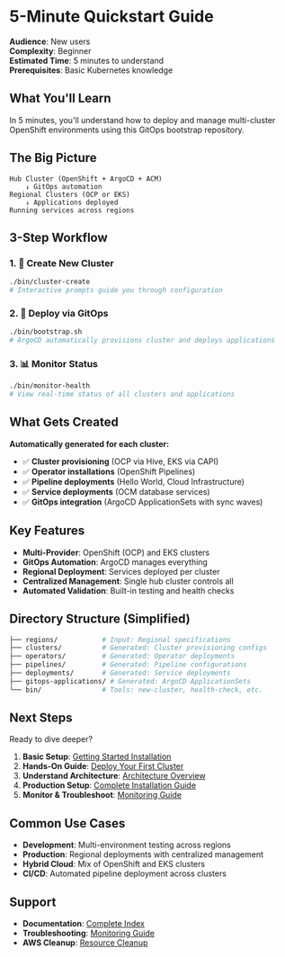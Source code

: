# 5-Minute Quickstart Guide

**Audience**: New users  
**Complexity**: Beginner  
**Estimated Time**: 5 minutes to understand  
**Prerequisites**: Basic Kubernetes knowledge

## What You'll Learn

In 5 minutes, you'll understand how to deploy and manage multi-cluster OpenShift environments using this GitOps bootstrap repository.

## The Big Picture

```
Hub Cluster (OpenShift + ArgoCD + ACM) 
    ↓ GitOps automation
Regional Clusters (OCP or EKS)
    ↓ Applications deployed
Running services across regions
```

## 3-Step Workflow

### 1. 🚀 Create New Cluster
```bash
./bin/cluster-create
# Interactive prompts guide you through configuration
```

### 2. 🔄 Deploy via GitOps  
```bash
./bin/bootstrap.sh
# ArgoCD automatically provisions cluster and deploys applications
```

### 3. 📊 Monitor Status
```bash
./bin/monitor-health
# View real-time status of all clusters and applications
```

## What Gets Created

**Automatically generated for each cluster:**
- ✅ **Cluster provisioning** (OCP via Hive, EKS via CAPI)
- ✅ **Operator installations** (OpenShift Pipelines)
- ✅ **Pipeline deployments** (Hello World, Cloud Infrastructure)
- ✅ **Service deployments** (OCM database services)
- ✅ **GitOps integration** (ArgoCD ApplicationSets with sync waves)

## Key Features

- **Multi-Provider**: OpenShift (OCP) and EKS clusters
- **GitOps Automation**: ArgoCD manages everything
- **Regional Deployment**: Services deployed per cluster
- **Centralized Management**: Single hub cluster controls all
- **Automated Validation**: Built-in testing and health checks

## Directory Structure (Simplified)

```bash
├── regions/           # Input: Regional specifications
├── clusters/          # Generated: Cluster provisioning configs  
├── operators/         # Generated: Operator deployments
├── pipelines/         # Generated: Pipeline configurations
├── deployments/       # Generated: Service deployments
├── gitops-applications/ # Generated: ArgoCD ApplicationSets
└── bin/               # Tools: new-cluster, health-check, etc.
```

## Next Steps

Ready to dive deeper?

1. **Basic Setup**: [Getting Started Installation](./installation.md)
2. **Hands-On Guide**: [Deploy Your First Cluster](./first-cluster.md)
3. **Understand Architecture**: [Architecture Overview](../architecture/ARCHITECTURE.md)  
4. **Production Setup**: [Complete Installation Guide](./production-installation.md)
5. **Monitor & Troubleshoot**: [Monitoring Guide](../../guides/monitoring.md)

## Common Use Cases

- **Development**: Multi-environment testing across regions
- **Production**: Regional deployments with centralized management
- **Hybrid Cloud**: Mix of OpenShift and EKS clusters
- **CI/CD**: Automated pipeline deployment across clusters

## Support

- **Documentation**: [Complete Index](../INDEX.md)
- **Troubleshooting**: [Monitoring Guide](../../guides/monitoring.md)
- **AWS Cleanup**: [Resource Cleanup](../../bin/clean-aws.md)